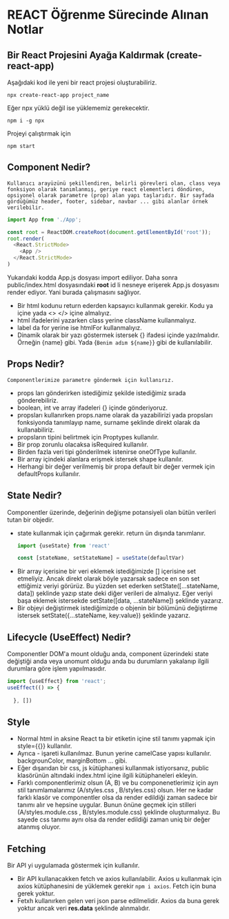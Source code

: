 # REACT Öğrenme Sürecinde Alınan Notlar

## Bir React Projesini Ayağa Kaldırmak (create-react-app)

Aşağıdaki kod ile yeni bir react projesi oluşturabiliriz.

```
npx create-react-app project_name
```

Eğer npx yüklü değil ise yüklememiz gerekecektir.

```
npm i -g npx
```

Projeyi çalıştırmak için

```
npm start
```

## Component Nedir?
    Kullanıcı arayüzünü şekillendiren, belirli görevleri olan, class veya fonksiyon olarak tanımlanmış, geriye react elementleri döndüren, opsiyonel olarak parametre (prop) alan yapı taşlarıdır. Bir sayfada gördüğümüz header, footer, sidebar, navbar ... gibi alanlar örnek verilebilir. 

```js
import App from './App';

const root = ReactDOM.createRoot(document.getElementById('root'));
root.render(
  <React.StrictMode>
    <App />
  </React.StrictMode>
)
```

Yukarıdaki kodda App.js dosyası import ediliyor. Daha sonra public/index.html dosyasındaki **root** id li nesneye erişerek App.js dosyasını render ediyor. Yani burada çalışmasını sağlıyor. 

- Bir html kodunu return ederden kapsayıcı kullanmak gerekir. Kodu ya <div> </div> içine yada <> </> içine almalıyız.
- html ifadelerini yazarken class yerine className kullanmalıyız.
- label da for yerine ise htmlFor kullanmalıyız.
- Dinamik olarak bir yazı göstermek istersek {} ifadesi içinde yazılmalıdır. Örneğin {name} gibi. Yada {`Benim adım ${name}`} gibi de kullanılabilir.


## Props Nedir?
    Componentlerimize parametre göndermek için kullanırız.

- props ları gönderirken istediğimiz şekilde istediğimiz sırada gönderebiliriz.
- boolean, int ve array ifadeleri {} içinde gönderiyoruz.
- propsları kullanırken props.name olarak da yazabilirizi yada propsları fonksiyonda tanımlayıp name, surname şeklinde direkt olarak da kullanabiliriz.
- propsların tipini belirtmek için Proptypes kullanılır.
- Bir prop zorunlu olacaksa isRequired kullanılır. 
- Birden fazla veri tipi gönderilmek istenirse oneOfType kullanılır. 
- Bir array içindeki alanlara erişmek istersek shape kullanılır.
- Herhangi bir değer verilmemiş bir propa default bir değer vermek için defaultProps kullanılır.


## State Nedir?
  Componentler üzerinde, değerinin değişme potansiyeli olan bütün verileri tutan bir objedir.

- state kullanmak için çağırmak gerekir. return ün dışında tanımlanır.
  ```js
  import {useState} from 'react'
  ```
  ```js
  const [stateName, setStateName] = useState(defaultVar)
  ```
- Bir array içerisine bir veri eklemek istediğimizde [] içerisine set etmeliyiz. Ancak direkt olarak böyle yazarsak sadece en son set ettiğimiz veriyi görürüz. Bu yüzden set ederken setState([...stateName, data]) şeklinde yazıp state deki diğer verileri de almalıyız. Eğer veriyi başa eklemek istersekde setState([data, ...stateName]) şeklinde yazarız. 
- Bir objeyi değiştirmek istediğimizde o objenin bir bölümünü değiştirme istersek setState({...stateName, key:value}) şeklinde yazarız.

## Lifecycle (UseEffect) Nedir?
  Componentler DOM'a mount olduğu anda, component üzerindeki state değiştiği anda veya unomunt olduğu anda bu durumların yakalanıp ilgili durumlara göre işlem yapıılmasıdır. 

```js
import {useEffect} from 'react';
useEffect(() => {
    
  }, [])
```

## Style
  
- Normal html in aksine React ta bir etiketin içine stil tanımı yapmak için style={{}} kullanılır.
- Ayrıca *-* işareti kullanılmaz. Bunun yerine camelCase yapısı kullanılır. backgrounColor, marginBottom ... gibi.
- Eğer dışarıdan bir css, js kütüphanesi kullanmak istiyorsanız, public klasörünün altındaki index.html içine ilgili kütüphaneleri ekleyin.
- Farklı componentlerimiz olsun (A, B) ve bu componenetlerimiz için ayrı stil tanımlamalarımız (A/styles.css , B/styles.css) olsun. Her ne kadar farklı klasör ve componentler olsa da render edildiği zaman sadece bir tanımı alır ve hepsine uygular. Bunun önüne geçmek için stilleri (A/styles.module.css , B/styles.module.css) şeklinde oluşturmalıyız. Bu sayede css tanımıı aynı olsa da render edildiği zaman uniq bir değer atanmış oluyor.

## Fetching
  Bir API yi uygulamada göstermek için kullanılır. 

- Bir API kullanacakken fetch ve axios kullanılabilir. Axios u kullanmak için axios kütüphanesini de yüklemek gerekir ```npm i axios```. Fetch için buna gerek yoktur.
- Fetxh kullanırken gelen veri json parse edilmelidir. Axios da buna gerek yoktur ancak veri **res.data** şeklinde alınmalıdır.